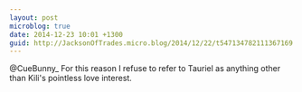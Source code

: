```yaml
---
layout: post
microblog: true
date: 2014-12-23 10:01 +1300
guid: http://JacksonOfTrades.micro.blog/2014/12/22/t547134782111367169.html
---
```

@CueBunny_  For this reason I refuse to refer to Tauriel as anything other than Kili's pointless love interest.
